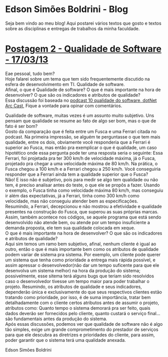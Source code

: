 # Edson Simões Boldrini - Blog

Seja bem vindo ao meu blog!
Aqui postarei vários textos que gosto e textos sobre as disciplinas e entregas de trabalhos da minha faculdade.<br>

# [Postagem 2 - Qualidade de Software - 17/03/13](https://github.com/edsonsb96/blog/blob/master/Postagem%202%20-%20Qualidade%20de%20Software.md)

Eae pessoal, tudo bem?<br>
Hoje falarei sobre um tema que tem sido frequentemente discutido na esfera de desenvolvimento em TI. Qualidade de software.<br>
Afinal, o que é Qualidade de software? O que é mais importante na hora de desenvolver? O que são os indicadores e atributos de qualidade?<br>
Essa discussão foi baseada no [podcast 10 qualidade do software, dotNet Arc Cast](http://podcast.dotnetarchitects.net/2010/02/podcast-10-qualidade-de-software/), Fique a vontade para opinar com comentários.<br>

Qualidade de software, muitas vezes é um assunto muito subjetivo. Uns pensam que qualidade se resume ao fato de algo ser bom, mas o que de fato é ser bom?<br>
Gosto da comparação que é feita entre um Fusca e uma Ferrari citada no podcast. Na primeira impressão, se alguém te perguntasse o que tem mais qualidade, entre os dois, obviamente você responderia que a Ferrari é superior ao Fusca, mas então pra exemplicar o que é qualidade, um caso hipotético onde essa pergunta pode ter uma resposta seria o seguinte: Essa Ferrari, foi projetada pra ter 300 km/h de velocidade máxima, já o Fusca, projetado pra chegar a uma velocidade máxima de 80 km/h. Na prática, o Fusca chegou a 100 km/h e a Ferrari chegou a 250 km/h. Você conseguiria responder que a Ferrari ainda tem a qualidade superior que o Fusca?<br>
Não! E isso não é subjetivo, pois para medir se algo tem qualidade ou não tem, é preciso analisar antes do teste, o que ele se propôs a fazer. Usando o exemplo, o Fusca tinha como velocidade máxima 80 km/h, mas conseguiu ir além das expectativas, já a Ferrari, tinha como 300 km/h como velocidade, mas não conseguiu atender bem as especificações. Resumindo, a Ferrari, decepcionou e não mostrou a efetividade e qualidade presentes na construção do Fusca, que superou as suas próprias marcas.<br>
Assim, também acontece nos códigos, se aquele programa que está sendo desenvolvido não atende bem, ou atende por um tempo insuficiente a demanda proposta, ele tem sua qualidade colocada em xeque.<br>
O que é mais importante na hora de desenvolver? O que são os indicadores e atributos de qualidade?<br>
Aqui sim temos um ramo bem subjetivo, afinal, nenhum cliente é igual ao outro, então o que é mais importante bem como os atributos de qualidade podem variar de sistema pra sistema. Por exemplo, um cliente pode querer um sistema que tenha como prioridade a entrega mais rápida possível, e assim apressar o desenvolvedor(não dar um tempo suficente para que ele desenvolva um sistema melhor) na hora da produção do sistema; possivelmente, esse sitema terá alguns bugs que teriam sido resolvidos caso o desenvolvedor tivesse um tempo maior para poder trabalhar o projeto. Resumindo, os atributos de qualidade e seus indicadores, dependerão única e exclusivamente do que seus respectivos clientes estão tratando como prioridade, por isso, é de suma importância, tratar bem detalhadamente com o cliente certos atributos antes de assumir o projeto, atributos como: Quanto tempo o sistema demorará pra ser feito, quais dados deverão ser fornecidos pelo cliente, quanto custará o serviço final... são fundamentais antes da produção do sistema.<br>
Após essas discussões, podemos ver que qualidade de software não é algo tão simples, exige um grande comprometimento do prestador de serviços para que ele descubra as diretrizes e prioridades do cliente, para assim, poder garantir que o sistema terá uma qualidade anexada.<br>

Edson Simões Boldrini<br>
